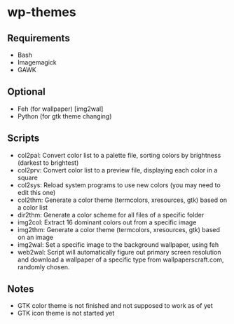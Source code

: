 # wp-themes

## Requirements
- Bash
- Imagemagick
- GAWK

## Optional
- Feh (for wallpaper) [img2wal]
- Python (for gtk theme changing)

## Scripts
- col2pal: Convert color list to a palette file, sorting colors by brightness (darkest to brightest)
- col2prv: Convert color list to a preview file, displaying each color in a square
- col2sys: Reload system programs to use new colors (you may need to edit this one)
- col2thm: Generate a color theme (termcolors, xresources, gtk) based on a color list
- dir2thm: Generate a color scheme for all files of a specific folder
- img2col: Extract 16 dominant colors out from a specific image
- img2thm: Generate a color theme (termcolors, xresources, gtk) based on an image
- img2wal: Set a specific image to the background wallpaper, using feh
- web2wal: Script will automatically figure out primary screen resolution and download a wallpaper of a specific type from wallpaperscraft.com, randomly chosen.

## Notes
- GTK color theme is not finished and not supposed to work as of yet
- GTK icon theme is not started yet